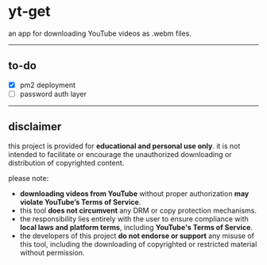 # yt-get

an app for downloading YouTube videos as .webm files.

---

## to-do

- [x] pm2 deployment
- [ ] password auth layer

---

## disclaimer

this project is provided for **educational and personal use only**. it is not intended to facilitate or encourage the unauthorized downloading or distribution of copyrighted content.

please note:

- **downloading videos from YouTube** without proper authorization **may violate YouTube’s Terms of Service**.
- this tool **does not circumvent** any DRM or copy protection mechanisms.
- the responsibility lies entirely with the user to ensure compliance with **local laws and platform terms**, including **YouTube's Terms of Service**.
- the developers of this project **do not endorse or support** any misuse of this tool, including the downloading of copyrighted or restricted material without permission.
